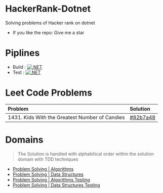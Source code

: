 # HackerRank-Dotnet
Solving problems of Hacker rank on dotnet

- If you like the repo: Give me a star

# Piplines 
- Build : [![.NET](https://github.com/AhmedKhalil777/HackerRank-Dotnet/actions/workflows/dotnet-build.yml/badge.svg)](https://github.com/AhmedKhalil777/HackerRank-Dotnet/actions/workflows/dotnet-build.yml)
- Test : [![.NET](https://github.com/AhmedKhalil777/HackerRank-Dotnet/actions/workflows/dotnet-Test.yml/badge.svg)](https://github.com/AhmedKhalil777/HackerRank-Dotnet/actions/workflows/dotnet-Test.yml)

# Leet Code Problems
|Problem                                       | Solution                                                                                                    |
|:---------------------------------------------|:------------------------------------------------------------------------------------------------------------|
|1431. Kids With the Greatest Number of Candies|[#82b7a48](https://github.com/AhmedKhalil777/Problem-Solving/commit/82b7a48f2a121944055e9ee01197c7f178539191)|

# Domains
> The Solution is handled with alphabitical order within the solution domain with TDD techniques

- [Problem Solving | Algorithms](https://github.com/AhmedKhalil777/HackerRank-Dotnet/tree/main/Algorithms/HackerRank.Algorithms)
- [Problem Solving | Data Structures](https://github.com/AhmedKhalil777/HackerRank-Dotnet/tree/main/DataStructures/HackerRank.DataStructures)
- [Problem Solving | Algorithms Testing](https://github.com/AhmedKhalil777/HackerRank-Dotnet/tree/main/Algorithms/HackerRank.Algorithms.Tests)
- [Problem Solving | Data Structures Testing](https://github.com/AhmedKhalil777/HackerRank-Dotnet/tree/main/DataStructures/HackerRank.DataStructures.Tests)

